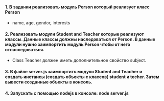 #### 1. В задании реализовать модуль Person который реализует класс Person
- name, age, gendor, interests

#### 2. Реализовать модули Student and Teacher которые  реализуют классы. Данные классы должны наследоваться от Person. В данные модули нужно заимпортить модуль Person чтобы от него отнаследоваться.
- Class Teacher должен иметь дополнительное свойство subject.

#### 3. В файле server.js заимпортить модули Student and Teacher и создать инстансы (создать объекты с классов) student и techer. Затем вывести созданные объекты в консоль.

#### 4. Запускать с помощью nodejs в консоле: node server.js